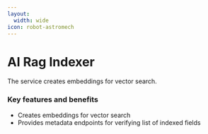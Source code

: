 ```yaml
---
layout:
  width: wide
icon: robot-astromech
---
```


# AI Rag Indexer

The service creates embeddings for vector search.

### Key features and benefits

* Creates embeddings for vector search
* Provides metadata endpoints for verifying list of indexed fields

